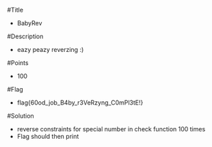 #Title 
- BabyRev

#Description 
- eazy peazy reverzing :)

#Points 
- 100

#Flag 
- flag{60od_job_B4by_r3VeRzyng_C0mPl3tE!}

#Solution 
- reverse constraints for special number in check function 100 times
- Flag should then print
